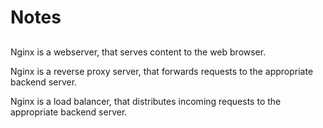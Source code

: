 # Notes

##

Nginx is a webserver, that serves content to the web browser.

Nginx is a reverse proxy server, that forwards requests to the appropriate backend server.

Nginx is a load balancer, that distributes incoming requests to the appropriate backend server.